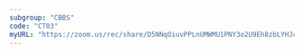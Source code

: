 ```yaml
---
subgroup: "CBBS"
code: "CT03"
myURL: "https://zoom.us/rec/share/D5NNqOiuvPPLnUMWMU1PNY3o2U9Eh8zbLYHJc5dZc_nO0Fb0sSAC4SAU2a6CIuf6.4V6uArEHRWNdKvZf?startTime=1623764722000"
---
```

